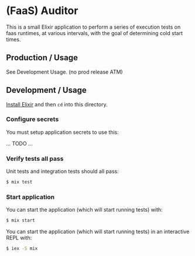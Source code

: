 # (FaaS) Auditor

This is a small Elixir application to perform a series of execution tests
on faas runtimes, at various intervals,
with the goal of determining cold start times.

## Production / Usage

See Development Usage. (no prod release ATM)

## Development / Usage

[Install Elixir](https://elixir-lang.org/install.html)
and then `cd` into this directory.

### Configure secrets

You must setup application secrets to use this:

... TODO ...

### Verify tests all pass

Unit tests and integration tests should all pass:

```sh
$ mix test
```

### Start application

You can start the application (which will start running tests) with:

```sh
$ mix start
```

You can start the application (which will start running tests)
in an interactive REPL with:

```sh
$ iex -S mix
```



